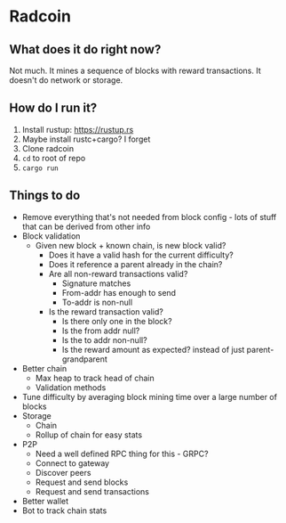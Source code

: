 # Radcoin

## What does it do right now?

Not much. It mines a sequence of blocks with reward transactions. It doesn't do
network or storage.

## How do I run it?

1. Install rustup: https://rustup.rs
2. Maybe install rustc+cargo? I forget
3. Clone radcoin
4. `cd` to root of repo
5. `cargo run`

## Things to do

- Remove everything that's not needed from block config - lots of stuff that
can be derived from other info
- Block validation
    - Given new block + known chain, is new block valid?
        - Does it have a valid hash for the current difficulty?
        - Does it reference a parent already in the chain?
        - Are all non-reward transactions valid?
            - Signature matches
            - From-addr has enough to send
            - To-addr is non-null
        - Is the reward transaction valid?
            - Is there only one in the block?
            - Is the from addr null?
            - Is the to addr non-null?
            - Is the reward amount as expected?
instead of just parent-grandparent
- Better chain
    - Max heap to track head of chain
    - Validation methods
- Tune difficulty by averaging block mining time over a large number of blocks
- Storage
    - Chain
    - Rollup of chain for easy stats
- P2P
    - Need a well defined RPC thing for this - GRPC?
    - Connect to gateway
    - Discover peers
    - Request and send blocks
    - Request and send transactions
- Better wallet
- Bot to track chain stats
